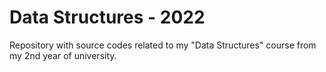 # Data Structures - 2022
 
Repository with source codes related to my "Data Structures" course from my 2nd year of university.
